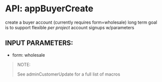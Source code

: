 # API: appBuyerCreate



create a buyer account (currently requires form=wholesale)
long term goal is to support flexible *per project* account signups w/parameters


## INPUT PARAMETERS: ##
  * form: wholesale

> NOTE:
> 
> See adminCustomerUpdate for a full list of macros
> 
